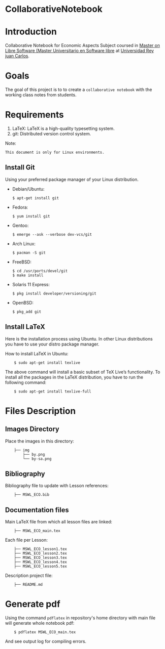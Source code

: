 CollaborativeNotebook
======================

Introduction
=============

Collaborative Notebook for Economic Aspects Subject coursed in [Master on Libre Software (Master Universitario en Software libre](http://master.libresoft.es/) at [Universidad Rey juan Carlos](http://www.urjc.es/).

Goals
======

The goal of this project is to to create a ``collaborative notebook`` with the working class notes from students.

Requirements
=============

1. LaTeX: LaTeX is a high-quality typesetting system.
2. git: Distributed version control system.

Note:

    This document is only for Linux environments.

Install Git
-------------

Using your preferred package manager of your Linux distribution.

*   Debian/Ubuntu:

        $ apt-get install git

*   Fedora:

        $ yum install git

*   Gentoo:

        $ emerge --ask --verbose dev-vcs/git

*   Arch Linux:

        $ pacman -S git

*   FreeBSD:

        $ cd /usr/ports/devel/git
        $ make install

*   Solaris 11 Express:

        $ pkg install developer/versioning/git

*   OpenBSD:

        $ pkg_add git

Install LaTeX
--------------

Here is the installation process using Ubuntu. In other Linux distributions you have to use your distro package manager.

How to install LaTeX in Ubuntu:

        $ sudo apt-get install texlive

The above command will install a basic subset of TeX Live’s functionality. To install all the packages in the LaTeX distribution, you have to run the following command:

        $ sudo apt-get install texlive-full

Files Description
==================

Images Directory
------------------

Place the images in this directory:

        ├── img
            ├── by.png
            └── by-sa.png

Bibliography
-------------

Bibliography file to update with Lesson references:

        ├── MSWL_ECO.bib

Documentation files
--------------------

Main LaTeX file from which all lesson files are linked:

        ├── MSWL_ECO_main.tex

Each file per Lesson:

        ├── MSWL_ECO_lesson1.tex
        ├── MSWL_ECO_lesson2.tex
        ├── MSWL_ECO_lesson3.tex
        ├── MSWL_ECO_lesson4.tex
        ├── MSWL_ECO_lesson5.tex

Description project file:

        ├── README.md

Generate pdf
=============

Using the command ``pdflatex`` in repository's home directory with main file will generate whole notebook pdf:

        $ pdflatex MSWL_ECO_main.tex

And see output log for compiling errors.


